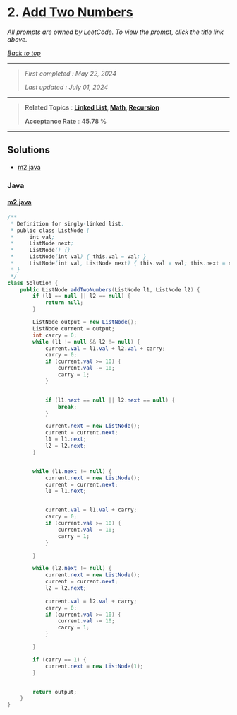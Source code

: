 # 2. [Add Two Numbers](<https://leetcode.com/problems/add-two-numbers>)

*All prompts are owned by LeetCode. To view the prompt, click the title link above.*

*[Back to top](<../README.md>)*

------

> *First completed : May 22, 2024*
>
> *Last updated : July 01, 2024*

------

> **Related Topics** : **[Linked List](<by_topic/Linked List.md>), [Math](<by_topic/Math.md>), [Recursion](<by_topic/Recursion.md>)**
>
> **Acceptance Rate** : **45.78 %**

------

## Solutions

- [m2.java](<../my-submissions/m2.java>)
### Java
#### [m2.java](<../my-submissions/m2.java>)
```Java
/**
 * Definition for singly-linked list.
 * public class ListNode {
 *     int val;
 *     ListNode next;
 *     ListNode() {}
 *     ListNode(int val) { this.val = val; }
 *     ListNode(int val, ListNode next) { this.val = val; this.next = next; }
 * }
 */
class Solution {
    public ListNode addTwoNumbers(ListNode l1, ListNode l2) {
        if (l1 == null || l2 == null) {
            return null;
        }

        ListNode output = new ListNode();
        ListNode current = output;
        int carry = 0;
        while (l1 != null && l2 != null) {
            current.val = l1.val + l2.val + carry;
            carry = 0;
            if (current.val >= 10) {
                current.val -= 10;
                carry = 1;
            }


            if (l1.next == null || l2.next == null) {
                break;
            }

            current.next = new ListNode();
            current = current.next;
            l1 = l1.next;
            l2 = l2.next;
        }


        while (l1.next != null) {
            current.next = new ListNode();
            current = current.next;
            l1 = l1.next;


            current.val = l1.val + carry;
            carry = 0;
            if (current.val >= 10) {
                current.val -= 10;
                carry = 1;
            }

        }

        while (l2.next != null) {
            current.next = new ListNode();
            current = current.next;
            l2 = l2.next;
            
            current.val = l2.val + carry;
            carry = 0;
            if (current.val >= 10) {
                current.val -= 10;
                carry = 1;
            }

        }

        if (carry == 1) {
            current.next = new ListNode(1);
        }


        return output;
    }
}
```


